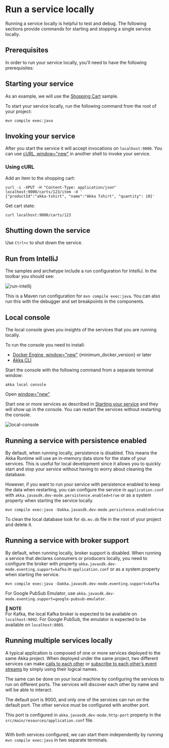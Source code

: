 # Run a service locally

Running a service locally is helpful to test and debug. The following sections provide commands for starting and stopping a single service locally.

## Prerequisites

In order to run your service locally, you’ll need to have the following prerequisites:

## Starting your service

As an example, we will use the [Shopping Cart](shopping-cart-quickstart.adoc) sample.

To start your service locally, run the following command from the root of your project:

```command line
mvn compile exec:java
```

## Invoking your service

After you start the service it will accept invocations on `localhost:9000`. You can use [cURL, window="new"](https://curl.se) in another shell to invoke your service.

### Using cURL

Add an item to the shopping cart:

```command window
curl -i -XPUT -H "Content-Type: application/json" localhost:9000/carts/123/item -d '
{"productId":"akka-tshirt", "name":"Akka Tshirt", "quantity": 10}'
```

Get cart state:

```command window
curl localhost:9000/carts/123
```

## Shutting down the service

Use `Ctrl+c` to shut down the service.

## Run from IntelliJ

The samples and archetype include a run configuration for IntelliJ. In the toolbar you should see:

![run-intellij](run-intellij.png)

This is a Maven run configuration for `mvn compile exec:java`. You can also run this with the debugger and set breakpoints in the components.

## Local console

The local console gives you insights of the services that you are running locally.

To run the console you need to install:

* [Docker Engine, window="new"](https://docs.docker.com/get-started/get-docker/) {minimum_docker_version} or later
* [Akka CLI](reference:cli/installation.adoc)

Start the console with the following command from a separate terminal window:

```command window
akka local console
```

Open [window="new"](http://localhost:3000/)

Start one or more services as described in [Starting your service](#starting-your-service) and they will show up in the console. You can restart the services without restarting the console.

![local-console](local-console.png)

## Running a service with persistence enabled

By default, when running locally, persistence is disabled. This means the Akka Runtime will use an in-memory data store for the state of your services. This is useful for local development since it allows you to quickly start and stop your service without having to worry about cleaning the database.

However, if you want to run your service with persistence enabled to keep the data when restarting, you can configure
the service in `application.conf` with `akka.javasdk.dev-mode.persistence.enabled=true` or as a system property when starting the service locally.

```command line
mvn compile exec:java -Dakka.javasdk.dev-mode.persistence.enabled=true
```

To clean the local database look for `db.mv.db` file in the root of your project and delete it.

## Running a service with broker support

By default, when running locally, broker support is disabled. When running a service that declares consumers or producers locally, you need to configure the broker with property `akka.javasdk.dev-mode.eventing.support=kafka` in `application.conf` or as a system property when starting the service.

```command line
mvn compile exec:java -Dakka.javasdk.dev-mode.eventing.support=kafka
```

For Google PubSub Emulator, use `akka.javasdk.dev-mode.eventing.support=google-pubsub-emulator`.

**📌 NOTE**\
For Kafka, the local Kafka broker is expected to be available on `localhost:9092`. For Google PubSub, the emulator is expected to be available on `localhost:8085`.

## Running multiple services locally

A typical application is composed of one or more services deployed to the same Akka project. When deployed under the same project, two different services can make [calls to each other](component-and-service-calls.adoc) or [subscribe to each other’s event streams](consuming-producing.adoc) by simply using their logical names.

The same can be done on your local machine by configuring the services to run on different ports. The services
will discover each other by name and will be able to interact.

The default port is 9000, and only one of the services can run on the default port. The other service must be configured with another port.

This port is configured in `akka.javasdk.dev-mode.http-port` property in the
`src/main/resources/application.conf` file.

```xml
```

With both services configured, we can start them independently by running `mvn compile exec:java` in two separate terminals.
